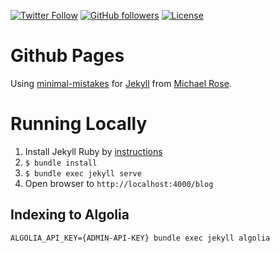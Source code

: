 [![Twitter Follow](https://img.shields.io/twitter/follow/ngoanh2n.svg?style=social)](https://twitter.com/ngoanh2n)
[![GitHub followers](https://img.shields.io/github/followers/ngoanh2n.svg?style=social&label=Follow&maxAge=2592000)](https://github.com/ngoanh2n?tab=followers)
[![License](https://img.shields.io/badge/License-Apache%202.0-blue.svg)](https://opensource.org/licenses/Apache-2.0)

# Github Pages
Using [minimal-mistakes](https://github.com/mmistakes/minimal-mistakes) for [Jekyll](https://jekyllrb.com/docs/) from [Michael Rose](https://github.com/mmistakes).

# Running Locally
1. Install Jekyll Ruby by [instructions](https://jekyllrb.com/docs/installation/)
2. `$ bundle install`
3. `$ bundle exec jekyll serve`
4. Open browser to `http://localhost:4000/blog`

## Indexing to Algolia
`ALGOLIA_API_KEY={ADMIN-API-KEY} bundle exec jekyll algolia`